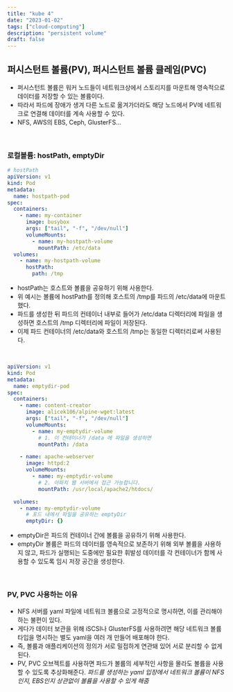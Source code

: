 ```yaml
---
title: "kube 4"
date: "2023-01-02"
tags: ["cloud-computing"]
description: "persistent volume"
draft: false
---
```


## 퍼시스턴트 볼륨(PV), 퍼시스턴트 볼륨 클레임(PVC)

- 퍼시스턴트 볼륨은 워커 노드들이 네트워크상에서 스토리지를 마운트해 영속적으로 데이터를 저장할 수 있는 볼륨이다.
- 따라서 파드에 장애가 생겨 다른 노드로 옮겨가더라도 해당 노드에서 PV에 네트워크로 연결해 데이터를 계속 사용할 수 있다.
- NFS, AWS의 EBS, Ceph, GlusterFS...

<br />

### 로컬볼륨: hostPath, emptyDir

```yaml
# hostPath
apiVersion: v1
kind: Pod
metadata:
  name: hostpath-pod
spec:
  containers:
    - name: my-container
      image: busybox
      args: ["tail", "-f", "/dev/null"]
      volumeMounts:
        - name: my-hostpath-volume
          mountPath: /etc/data
  volumes:
    - name: my-hostpath-volume
      hostPath:
        path: /tmp
```

- hostPath는 호스트와 볼륨을 공유하기 위해 사용한다.
- 위 예시는 볼륨에 hostPath를 정의해 호스트의 /tmp를 파드의 /etc/data에 마운트했다.
- 파드를 생성한 뒤 파드의 컨테이너 내부로 들어가 /etc/data 디렉터리에 파일을 생성하면 호스트의 /tmp 디렉터리에 파일이 저장된다.
- 이제 파드 컨테이너의 /etc/data와 호스트의 /tmp는 동일한 디렉터리로써 사용된다.

<br />

```yaml
apiVersion: v1
kind: Pod
metadata:
  name: emptydir-pod
spec:
  containers:
    - name: content-creator
      image: alicek106/alpine-wget:latest
      args: ["tail", "-f", "/dev/null"]
      volumeMounts:
        - name: my-emptydir-volume
          # 1. 이 컨테이너가 /data 에 파일을 생성하면
          mountPath: /data

    - name: apache-webserver
      image: httpd:2
      volumeMounts:
        - name: my-emptydir-volume
          # 2. 아파치 웹 서버에서 접근 가능합니다.
          mountPath: /usr/local/apache2/htdocs/

  volumes:
    - name: my-emptydir-volume
      # 포드 내에서 파일을 공유하는 emptyDir
      emptyDir: {}
```

- emptyDir은 파드의 컨테이너 간에 볼륨을 공유하기 위해 사용한다.
- emptyDir 볼륨은 파드의 데이터를 영속적으로 보존하기 위해 외부 볼륨을 사용하지 않고, 파드가 실행되는 도중에만 필요한 휘발성 데이터를 각 컨테이너가 함께 사용할 수 있도록 임시 저장 공간을 생성한다.

<br />

### PV, PVC 사용하는 이유

- NFS 서버를 yaml 파일에 네트워크 볼륨으로 고정적으로 명시하면, 이를 관리해야 하는 불편이 있다.
- 게다가 데이터 보관을 위해 iSCSI나 GlusterFS를 사용하려면 해당 네트워크 볼륨 타입을 명시하는 별도 yaml을 여러 개 만들어 배포해야 한다.
- 즉, 볼륨과 애플리케이션의 정의가 서로 밀접하게 연관돼 있어 서로 분리할 수 없게 된다.
- PV, PVC 오브젝트를 사용하면 파드가 볼륨의 세부적인 사항을 몰라도 볼륨을 사용할 수 있도록 추상화해준다.
  _파드를 생성하는 yaml 입장에서 네트워크 볼륨이 NFS인지, EBS인지 상관없이 볼륨을 사용할 수 있게 해줌_
